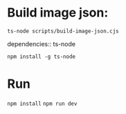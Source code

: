 # Build image json:

`ts-node scripts/build-image-json.cjs`

dependencies:: ts-node

`npm install -g ts-node`

# Run
`npm install`
`npm run dev`
